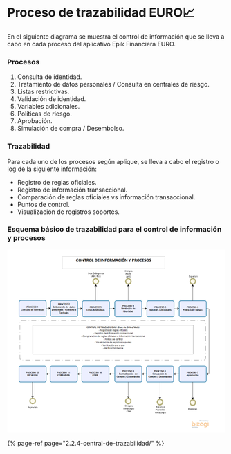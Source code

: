 # Proceso de trazabilidad EURO📈

En el siguiente diagrama se muestra el control de información que se lleva a cabo en cada proceso del aplicativo Epik Financiera EURO.

### Procesos

1. Consulta de identidad.
2. Tratamiento de datos personales / Consulta en centrales de riesgo.
3. Listas restrictivas.
4. Validación de identidad.
5. Variables adicionales.
6. Políticas de riesgo.
7. Aprobación.
8. Simulación de compra / Desembolso.

### Trazabilidad

Para cada uno de los procesos según aplique, se lleva a cabo el registro o log de la siguiente información:

* Registro de reglas oficiales.
* Registro de información transaccional.
* Comparación de reglas oficiales vs información transaccional.
* Puntos de control.
* Visualización de registros soportes.

### Esquema básico de trazabilidad para el control de información y procesos

![](../../../.gitbook/assets/image%20%2811%29.png)

{% page-ref page="2.2.4-central-de-trazabilidad/" %}

